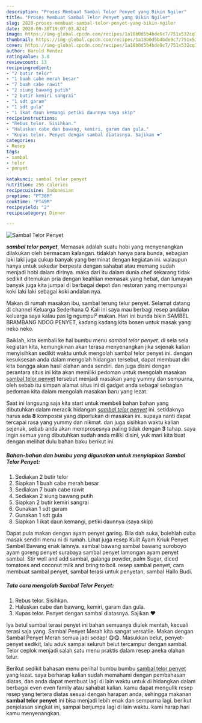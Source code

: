 ```yaml
---
description: "Proses Membuat Sambal Telor Penyet yang Bikin Ngiler"
title: "Proses Membuat Sambal Telor Penyet yang Bikin Ngiler"
slug: 2820-proses-membuat-sambal-telor-penyet-yang-bikin-ngiler
date: 2020-09-30T19:07:03.824Z
image: https://img-global.cpcdn.com/recipes/1a18b0d5b4bde9c7/751x532cq70/sambal-telor-penyet-foto-resep-utama.jpg
thumbnail: https://img-global.cpcdn.com/recipes/1a18b0d5b4bde9c7/751x532cq70/sambal-telor-penyet-foto-resep-utama.jpg
cover: https://img-global.cpcdn.com/recipes/1a18b0d5b4bde9c7/751x532cq70/sambal-telor-penyet-foto-resep-utama.jpg
author: Harold Mendez
ratingvalue: 3.8
reviewcount: 13
recipeingredient:
- "2 butir telor"
- "1 buah cabe merah besar"
- "7 buah cabe rawit"
- "2 siung bawang putih"
- "2 butir kemiri sangrai"
- "1 sdt garam"
- "1 sdt gula"
- "1 ikat daun kemangi petiki daunnya saya skip"
recipeinstructions:
- "Rebus telor. Sisihkan."
- "Haluskan cabe dan bawang, kemiri, garam dan gula."
- "Kupas telor. Penyet dengan sambal diatasnya. Sajikan ❤"
categories:
- Resep
tags:
- sambal
- telor
- penyet

katakunci: sambal telor penyet 
nutrition: 256 calories
recipecuisine: Indonesian
preptime: "PT36M"
cooktime: "PT49M"
recipeyield: "2"
recipecategory: Dinner

---
```



![Sambal Telor Penyet](https://img-global.cpcdn.com/recipes/1a18b0d5b4bde9c7/751x532cq70/sambal-telor-penyet-foto-resep-utama.jpg)

<b><i>sambal telor penyet</i></b>, Memasak adalah suatu hobi yang menyenangkan dilakukan oleh bermacam kalangan. tidaklah hanya para bunda, sebagian laki laki juga cukup banyak yang berminat dengan kegiatan ini. walaupun hanya untuk sekedar berpesta dengan sahabat atau memang sudah menjadi hobi dalam dirinya. maka dari itu dalam dunia chef sekarang tidak sedikit ditemukan pria dengan keahlian memasak yang hebat, dan lumayan banyak juga kita jumpai di berbagai depot dan restoran yang mempunyai koki laki laki sebagai koki andalan nya.

Makan di rumah masakan ibu, sambal terung telur penyet. Selamat datang di channel Keluarga Sederhana Q Kali ini saya mau berbagi resep andalan keluarga saya kalau pas lg ngumpul² makan. Hari ini bunda bikin SAMBEL BRAMBANG NDOG PENYET, kadang kadang kita bosen untuk masak yang neko neko.

Baiklah, kita kembali ke hal bumbu menu <i>sambal telor penyet</i>. di sela sela kegiatan kita, kemungkinan akan terasa menyenangkan jika sejenak kalian menyisihkan sedikit waktu untuk mengolah sambal telor penyet ini. dengan kesuksesan anda dalam mengolah hidangan tersebut, dapat membuat diri kita bangga akan hasil olahan anda sendiri. dan juga disini dengan perantara situs ini kita akan memiliki pedoman untuk mengolah masakan <u>sambal telor penyet</u> tersebut menjadi masakan yang yummy dan sempurna, oleh sebab itu simpan alamat situs ini di gadget anda sebagai sebagian pedoman kita dalam mengolah masakan baru yang lezat.


Saat ini langsung saja kita start untuk membeli bahan bahan yang dibutuhkan dalam meracik hidangan <u><i>sambal telor penyet</i></u> ini. setidaknya harus ada <b>8</b> komposisi yang diperlukan di masakan ini. supaya nanti dapat tercapai rasa yang yummy dan nikmat. dan juga sisihkan waktu kalian sejenak, sebab anda akan memprosesnya paling tidak dengan <b>3</b> tahap. saya ingin semua yang dibutuhkan sudah anda miliki disini, yuk mari kita buat dengan melihat dulu bahan baku berikut ini.

<!--inarticleads1-->

##### Bahan-bahan dan bumbu yang digunakan untuk menyiapkan Sambal Telor Penyet:

1. Sediakan 2 butir telor
1. Siapkan 1 buah cabe merah besar
1. Sediakan 7 buah cabe rawit
1. Sediakan 2 siung bawang putih
1. Siapkan 2 butir kemiri sangrai
1. Gunakan 1 sdt garam
1. Gunakan 1 sdt gula
1. Siapkan 1 ikat daun kemangi, petiki daunnya (saya skip)


Dapat pula makan dengan ayam penyet garing. Bila dah suka, bolehlah cuba masak sendiri menu ni di rumah. Lihat juga resep Kulit Ayam Kriuk Penyet Sambel Bawang enak lainnya. sambal bawang sambal bawang suroboyo ayam goreng penyet surabaya sambal penyet lamongan ayam penyet sambal. Stir well and add sambal, galanga powder, palm Sugar, diced tomatoes and coconut milk and bring to boil. resep sambal penyet, cara membuat sambal penyet, sambal terasi untuk penyetan, sambal Hallo Budi. 

<!--inarticleads2-->

##### Tata cara mengolah Sambal Telor Penyet:

1. Rebus telor. Sisihkan.
1. Haluskan cabe dan bawang, kemiri, garam dan gula.
1. Kupas telor. Penyet dengan sambal diatasnya. Sajikan ❤


Iya betul sambal terasi penyet ini bahan semuanya diulek mentah, kecuali terasi saja yang. Sambal Penyet Merah kita sangat versatile. Makan dengan Sambal Penyet Merah semua jadi sedap! 😋😋. Masukkan belut, penyet-penyet sedikit, lalu aduk sampai seluruh belut tercampur dengan sambal. Telor ceplok menjadi salah satu menu praktis dalam resep aneka olahan telur. 

Berikut sedikit bahasan menu perihal bumbu bumbu <u>sambal telor penyet</u> yang lezat. saya berharap kalian sudah memahami dengan pembahasan diatas, dan anda dapat membuat lagi di lain waktu untuk di hidangkan dalam berbagai even even family atau sahabat kalian. kamu dapat mengulik resep resep yang tertera diatas sesuai dengan harapan anda, sehingga makanan <b>sambal telor penyet</b> ini bisa menjadi lebih enak dan sempurna lagi. berikut penjelasan singkat ini, sampai berjumpa lagi di lain waktu. kami harap hari kamu menyenangkan.
